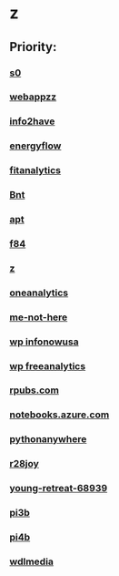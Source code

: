 # z

Priority:
----
### [s0](http://wdlmedia.local/z/s0)
### [webappzz](http://webappzz.somee.com)
### [info2have](https://info2have.000webhostapp.com)
### [energyflow](https://energyflow.000webhostapp.com)
### [fitanalytics](https://fitanalytics.000webhostapp.com)
### [Bnt](http://Bnt.rf.gd)
### [apt](http://apt.getenjoyment.net)
### [f84](http://f84.epizy.com)
### [ z](https://zw9.github.io/z/)

### [oneanalytics](https://oneanalytics.weebly.com)
### [me-not-here](https://me-not-here.weebly.com)
### [wp infonowusa](https://infonowusa.wordpress.com)
### [wp freeanalytics](https://freeanalytics.000webhostapp.com)
### [rpubs.com](https://rpubs.com/Atang148)
### [notebooks.azure.com](https://notebooks.azure.com/readerweb)
### [pythonanywhere](https://zzz.pythonanywhere.com)
### [r28joy](https://r28joy.herokuapp.com)
### [young-retreat-68939](https://young-retreat-68939.herokuapp.com)
### [pi3b](http://pi3b.local)
### [pi4b](http://pi4b.local)
### [wdlmedia](http://wdlmedia.local)

